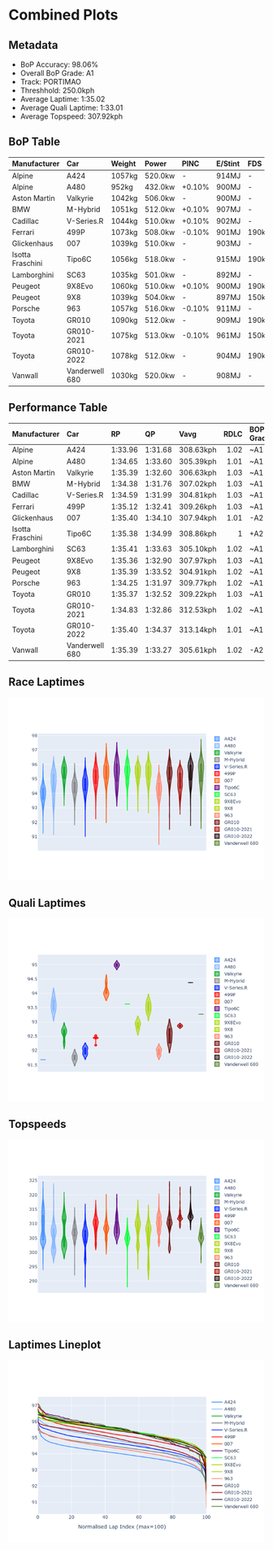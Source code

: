 # Combined Plots

## Metadata

- BoP Accuracy: 98.06%
- Overall BoP Grade: A1
- Track: PORTIMAO
- Threshhold: 250.0kph
- Average Laptime: 1:35.02
- Average Quali Laptime: 1:33.01
- Average Topspeed: 307.92kph

## BoP Table
| Manufacturer     | Car            | Weight   | Power   | PINC   | E/Stint   | FDS    | RDP    | QDP    | TDP    |
|:-----------------|:---------------|:---------|:--------|:-------|:----------|:-------|:-------|:-------|:-------|
| Alpine           | A424           | 1057kg   | 520.0kw | -      | 914MJ     | -      | 51.64% | 59.31% | 26.80% |
| Alpine           | A480           | 952kg    | 432.0kw | +0.10% | 900MJ     | -      | 53.05% | 74.07% | 48.97% |
| Aston Martin     | Valkyrie       | 1042kg   | 506.0kw | -      | 900MJ     | -      | 53.50% | 53.33% | 21.51% |
| BMW              | M-Hybrid       | 1051kg   | 512.0kw | +0.10% | 907MJ     | -      | 52.89% | 56.22% | 33.41% |
| Cadillac         | V-Series.R     | 1044kg   | 510.0kw | +0.10% | 902MJ     | -      | 48.63% | 60.80% | 19.01% |
| Ferrari          | 499P           | 1073kg   | 508.0kw | -0.10% | 901MJ     | 190kph | 51.38% | 44.98% | 9.83%  |
| Glickenhaus      | 007            | 1039kg   | 510.0kw | -      | 903MJ     | -      | 46.15% | 49.30% | 41.45% |
| Isotta Fraschini | Tipo6C         | 1056kg   | 518.0kw | -      | 915MJ     | 190kph | 43.95% | 47.22% | 31.53% |
| Lamborghini      | SC63           | 1035kg   | 501.0kw | -      | 892MJ     | -      | 48.33% | 60.95% | 28.65% |
| Peugeot          | 9X8Evo         | 1060kg   | 510.0kw | +0.10% | 900MJ     | 190kph | 48.87% | 52.78% | 15.41% |
| Peugeot          | 9X8            | 1039kg   | 504.0kw | -      | 897MJ     | 150kph | 54.54% | 58.39% | 9.69%  |
| Porsche          | 963            | 1057kg   | 516.0kw | -0.10% | 911MJ     | -      | 50.70% | 44.30% | 29.51% |
| Toyota           | GR010          | 1090kg   | 512.0kw | -      | 909MJ     | 190kph | 51.09% | 52.71% | 11.46% |
| Toyota           | GR010-2021     | 1075kg   | 513.0kw | -0.10% | 961MJ     | 150kph | 54.08% | 54.81% | 9.72%  |
| Toyota           | GR010-2022     | 1078kg   | 512.0kw | -      | 904MJ     | 190kph | 53.45% | 68.83% | 9.58%  |
| Vanwall          | Vanderwell 680 | 1030kg   | 520.0kw | -      | 908MJ     | -      | 49.68% | 60.93% | 34.43% |

## Performance Table
| Manufacturer     | Car            | RP      | QP      | Vavg      |   RDLC | BOP-Grade   | Match   |
|:-----------------|:---------------|:--------|:--------|:----------|-------:|:------------|:--------|
| Alpine           | A424           | 1:33.96 | 1:31.68 | 308.63kph |   1.02 | ~A1         | 99.63%  |
| Alpine           | A480           | 1:34.65 | 1:33.60 | 305.39kph |   1.01 | ~A1         | 99.60%  |
| Aston Martin     | Valkyrie       | 1:35.39 | 1:32.60 | 306.63kph |   1.03 | ~A1         | 100.00% |
| BMW              | M-Hybrid       | 1:34.38 | 1:31.76 | 307.02kph |   1.03 | ~A1         | 99.88%  |
| Cadillac         | V-Series.R     | 1:34.59 | 1:31.99 | 304.81kph |   1.03 | ~A1         | 99.77%  |
| Ferrari          | 499P           | 1:35.12 | 1:32.41 | 309.26kph |   1.03 | ~A1         | 98.62%  |
| Glickenhaus      | 007            | 1:35.40 | 1:34.10 | 307.94kph |   1.01 | -A2         | 94.30%  |
| Isotta Fraschini | Tipo6C         | 1:35.38 | 1:34.99 | 308.86kph |   1    | +A2         | 91.79%  |
| Lamborghini      | SC63           | 1:35.41 | 1:33.63 | 305.10kph |   1.02 | ~A1         | 98.08%  |
| Peugeot          | 9X8Evo         | 1:35.36 | 1:32.90 | 307.97kph |   1.03 | ~A1         | 100.00% |
| Peugeot          | 9X8            | 1:35.39 | 1:33.52 | 304.91kph |   1.02 | ~A1         | 96.72%  |
| Porsche          | 963            | 1:34.25 | 1:31.97 | 309.77kph |   1.02 | ~A1         | 99.23%  |
| Toyota           | GR010          | 1:35.37 | 1:32.52 | 309.22kph |   1.03 | ~A1         | 97.21%  |
| Toyota           | GR010-2021     | 1:34.83 | 1:32.86 | 312.53kph |   1.02 | ~A1         | 100.00% |
| Toyota           | GR010-2022     | 1:35.40 | 1:34.37 | 313.14kph |   1.01 | ~A1         | 99.41%  |
| Vanwall          | Vanderwell 680 | 1:35.39 | 1:33.27 | 305.61kph |   1.02 | -A2         | 94.79%  |

## Race Laptimes
![Race Laptimes](images/race_violin.png)

## Quali Laptimes
![Quali Laptimes](images/quali_violin.png)

## Topspeeds
![Topspeeds](images/topspeed_violin.png)

## Laptimes Lineplot
![Laptimes Lineplot](images/laptime_line.png)

